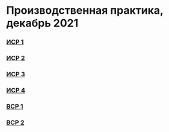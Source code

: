 # Производственная практика, декабрь 2021
 
### [ИСР 1](https://github.com/DenisNyux/prcatice-dec-21/blob/main/tasks/%D0%98%D0%A1%D0%A0%201.pdf)
### [ИСР 2](https://github.com/DenisNyux/prcatice-dec-21/blob/main/tasks/%D0%98%D0%A1%D0%A0%202.pdf)
### [ИСР 3](https://github.com/DenisNyux/prcatice-dec-21/blob/main/tasks/%D0%98%D0%A1%D0%A0%203.pdf)
### [ИСР 4](https://github.com/DenisNyux/prcatice-dec-21/blob/main/tasks/%D0%98%D0%A1%D0%A0%204.pdf)
### [ВСР 1](https://github.com/DenisNyux/prcatice-dec-21/blob/main/tasks/%D0%92%D0%A1%D0%A0%202.1.pdf)
### [ВСР 2](https://github.com/DenisNyux/prcatice-dec-21/blob/main/tasks/%D0%92%D0%A1%D0%A0%202.2.pdf)